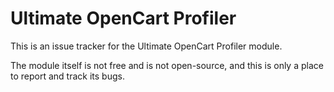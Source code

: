 # Ultimate OpenCart Profiler

This is an issue tracker for the Ultimate OpenCart Profiler module.

The module itself is not free and is not open-source, and this is only a place to report and track its bugs.
